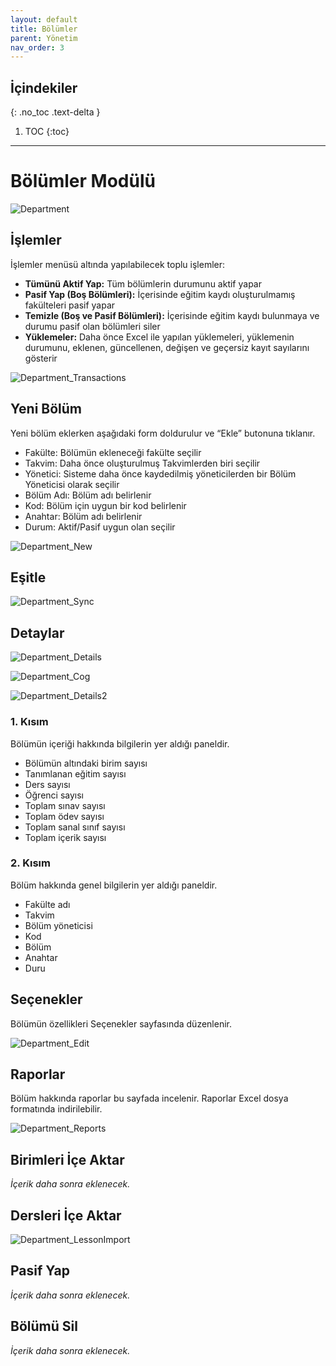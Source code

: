 ```yaml
---
layout: default
title: Bölümler
parent: Yönetim
nav_order: 3
---
```


## İçindekiler
{: .no_toc .text-delta }

1. TOC
{:toc}

---

# Bölümler Modülü

![Department](/docs.toltekcampus.com/media/modules/department/department.png)

## İşlemler

İşlemler menüsü altında yapılabilecek toplu işlemler:

* **Tümünü Aktif Yap:** Tüm bölümlerin durumunu aktif yapar
* **Pasif Yap (Boş Bölümleri):** İçerisinde eğitim kaydı oluşturulmamış fakülteleri pasif yapar
* **Temizle (Boş ve Pasif Bölümleri):** İçerisinde eğitim kaydı bulunmaya ve durumu pasif olan bölümleri siler
* **Yüklemeler:** Daha önce Excel ile yapılan yüklemeleri, yüklemenin durumunu, eklenen, güncellenen, değişen ve geçersiz kayıt sayılarını gösterir

![Department_Transactions](/docs.toltekcampus.com/media/modules/department/department_transactions.png)

## Yeni Bölüm

Yeni bölüm eklerken aşağıdaki form doldurulur ve “Ekle” butonuna tıklanır.

* Fakülte: Bölümün ekleneceği fakülte seçilir
* Takvim: Daha önce oluşturulmuş Takvimlerden biri seçilir
* Yönetici: Sisteme daha önce kaydedilmiş yöneticilerden bir Bölüm Yöneticisi olarak seçilir
* Bölüm Adı: Bölüm adı belirlenir
* Kod: Bölüm için uygun bir kod belirlenir
* Anahtar: Bölüm adı belirlenir
* Durum: Aktif/Pasif uygun olan seçilir

![Department_New](/docs.toltekcampus.com/media/modules/department/department_new.png)

## Eşitle

![Department_Sync](/docs.toltekcampus.com/media/modules/department/department_sync.png)

## Detaylar

![Department_Details](/docs.toltekcampus.com/media/modules/department/department_details.png)

![Department_Cog](/docs.toltekcampus.com/media/modules/department/department_cog.png)

![Department_Details2](/docs.toltekcampus.com/media/modules/department/department_details2.png)

### 1. Kısım

Bölümün içeriği hakkında bilgilerin yer aldığı paneldir.

* Bölümün altındaki birim sayısı
* Tanımlanan eğitim sayısı
* Ders sayısı
* Öğrenci sayısı
* Toplam sınav sayısı
* Toplam ödev sayısı
* Toplam sanal sınıf sayısı
* Toplam içerik sayısı

### 2. Kısım

Bölüm hakkında genel bilgilerin yer aldığı paneldir.

* Fakülte adı
* Takvim
* Bölüm yöneticisi
* Kod
* Bölüm
* Anahtar
* Duru

## Seçenekler

Bölümün özellikleri Seçenekler sayfasında düzenlenir.

![Department_Edit](/docs.toltekcampus.com/media/modules/department/department_edit.png)

## Raporlar

Bölüm hakkında raporlar bu sayfada incelenir. Raporlar Excel dosya formatında indirilebilir.

![Department_Reports](/docs.toltekcampus.com/media/modules/department/department_reports.png)

## Birimleri İçe Aktar

_İçerik daha sonra eklenecek._

## Dersleri İçe Aktar

![Department_LessonImport](/docs.toltekcampus.com/media/modules/department/department_lessonimport.png)

## Pasif Yap

_İçerik daha sonra eklenecek._

## Bölümü Sil

_İçerik daha sonra eklenecek._
